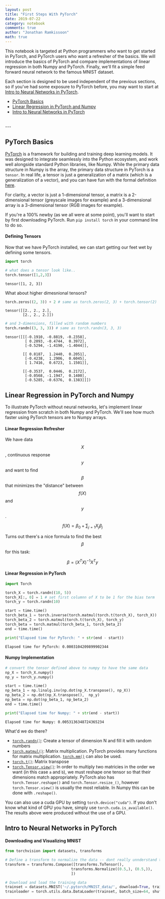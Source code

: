 ```yaml
---
layout: post
title: "First Steps With PyTorch"
date: 2019-07-22
category: notebook
comments: true
author: "Jonathan Ramkissoon"
math: true
---
```


This notebook is targeted at Python programmers who want to get started in
PyTorch, and PyTorch users who want a refresher of the basics. We will introduce the basics of PyTorch and compare implementations of linear regression in both Numpy and PyTorch. Finally, we'll fit a simple feed forward neural network to the famous MNIST dataset.

Each section is designed to be used independent of the previous sections, so if you've had some exposure to PyTorch before, you may want to start at [Intro to Neural Networks in PyTorch](#intro-to-neural-networks-in-pytorch).

- [PyTorch Basics](#pytorch-basics)
- [Linear Regression in PyTorch and Numpy](#linear-regression-in-pytorch-and-numpy)
- [Intro to Neural Networks in PyTorch](#intro-to-neural-networks-in-pytorch)

<br>
---


## PyTorch Basics

[PyTorch](http://pytorch.org/) is a framework for building and training deep learning models. It was designed to integrate seamlessly into the Python ecosystem, and work well alongside standard Python libraries, like Numpy. While the primary data structure in Numpy is the array, the primary data structure in PyTorch is a `tensor`. In real life, a tensor is just a generalization of a matrix (which is a generalization of a vector), and you can have fun with the formal definition [here](http://mathworld.wolfram.com/Tensor.html).

For clarity, a vector is just a 1-dimensional tensor, a matrix is a 2-dimensional tensor (greyscale images for example) and a 3-dimensional array is a 3-dimensional tensor (RGB images for example).

If you're a 100% newby (as we all were at some point), you'll want to start by first downloading PyTorch. Run `pip install torch` in your command line to do so.

#### Defining Tensors

Now that we have PyTorch installed, we can start getting our feet wet by defining
some tensors.

```python
import torch

# what does a tensor look like..
torch.tensor([1,2,3])
```

```Text
tensor([1, 2, 3])
```

What about higher dimesnional tensors?

```python
torch.zeros((2, 3)) + 2 # same as torch.zeros(2, 3) + torch.tensor(2)
```

```Text
tensor([[2., 2., 2.],
        [2., 2., 2.]])
```

```python
# and 3-dimensions, filled with random numbers
torch.randn((3, 3, 3)) # same as torch.randn(3, 3, 3)
```

```Text
tensor([[[-0.1910, -0.8819, -0.2358],
         [ 0.2093, -0.4744,  0.3972],
         [-0.5294, -1.4190, -1.4044]],

        [[ 0.8187,  1.2440,  0.2051],
         [-0.4238,  1.2906,  0.6045],
         [ 1.7416,  0.6723,  1.1501]],

        [[-0.3537,  0.0446,  0.2172],
         [-0.0568, -1.1947,  0.1400],
         [-0.5285, -0.6376,  0.1383]]])
```

## Linear Regression in PyTorch and Numpy

To illustrate PyTorch without neural networks, let's implement linear regression from scratch in both Numpy and PyTorch. We'll see how much faster using PyTorch tensors are to Numpy arrays.

#### Linear Regression Refresher

We have data $$X$$, continuous response $$y$$ and want to find $$\beta$$ that minimizes the "distance" between $$f(X)$$ and $$y$$.

$$
f(X) = \beta_0 + \sum_{j=1}X_j \beta_j
$$

Turns out there's a nice formula to find the best $$\beta$$ for this task:

$$
\beta = (X^{T}X)^{-1}X^{T}y
$$

#### Linear Regression in PyTorch

```python
import Torch

torch_X = torch.randn((10, 5))
torch_X[:, 0] = 1 # set first columnn of X to be 1 for the bias term
torch_y = torch.randn(10)

start = time.time()
torch_beta_1 = torch.inverse(torch.matmul(torch.t(torch_X), torch_X))
torch_beta_2 = torch.matmul(torch.t(torch_X), torch_y)
torch_beta = torch.matmul(torch_beta_1, torch_beta_2)
end = time.time()

print("Elapsed time for PyTorch: " + str(end - start))
```

```Text
Elapsed time for PyTorch: 0.0003104209899902344
```

#### Numpy Implementation

```python
# convert the tensor defined above to numpy to have the same data
np_X = torch_X.numpy()
np_y = torch_y.numpy()

start = time.time()
np_beta_1 = np.linalg.inv(np.dot(np_X.transpose(), np_X))
np_beta_2 = np.dot(np_X.transpose(),  np_y)
np_beta = np.dot(np_beta_1, np_beta_2)
end = time.time()

print("Elapsed time for Numpy: " + str(end - start))
```

```Text
Elapsed time for Numpy: 0.0053136348724365234
```

What'd we do there?

- [`torch.randn()`](https://pytorch.org/docs/stable/torch.html#torch.randn): Create a tensor of dimension N and fill it with random numbers
- [`torch.matmul()`](https://pytorch.org/docs/stable/torch.html#torch.matmul): Matrix multiplication. PyTorch provides many functions for matrix multiplication. [`torch.mm()`](https://pytorch.org/docs/stable/torch.html#torch.matmul) can also be used.
- [`torch.t()`](https://pytorch.org/docs/stable/torch.html#torch.t): Matrix transpose
- [`torch.Tensor.view()`](https://pytorch.org/docs/stable/tensors.html#torch.Tensor.view): In order to multiply two matricies in the order we want (in this case `a` and `b`), we must reshape one tensor so that their dimensions match appropriately. PyTorch also has `torch.Tensor.reshape()` and `torch.Tensor.resize_()`, however `torch.Tensor.view()` is usually the most reliable. In Numpy this can be done with `.reshape()`.


You can also use a cuda GPU by setting `torch.device("cuda")`. If you don't know what kind of GPU you have, simply use `torch.cuda.is_available()`. The results above were produced without the use of a GPU.

## Intro to Neural Networks in PyTorch

#### Downloading and Visualizing MNIST

```python
from torchvision import datasets, transforms

# Define a transform to normalize the data -- dont really unnderstand this part
transform = transforms.Compose([transforms.ToTensor(),
                              transforms.Normalize((0.5,), (0.5,)),
                              ])

# Download and load the training data
trainset = datasets.MNIST('~/.pytorch/MNIST_data/', download=True, train=True,          transform=transform)
trainloader = torch.utils.data.DataLoader(trainset, batch_size=64, shuffle=True)
```
